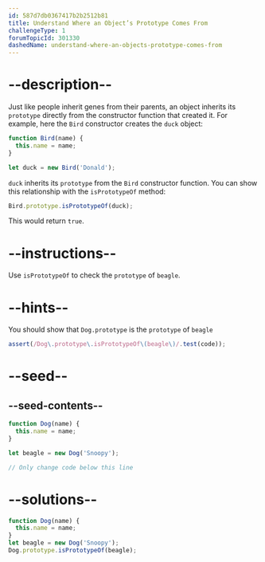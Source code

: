 ```yaml
---
id: 587d7db0367417b2b2512b81
title: Understand Where an Object’s Prototype Comes From
challengeType: 1
forumTopicId: 301330
dashedName: understand-where-an-objects-prototype-comes-from
---
```


# --description--

Just like people inherit genes from their parents, an object inherits its `prototype` directly from the constructor function that created it. For example, here the `Bird` constructor creates the `duck` object:

```js
function Bird(name) {
  this.name = name;
}

let duck = new Bird('Donald');
```

`duck` inherits its `prototype` from the `Bird` constructor function. You can show this relationship with the `isPrototypeOf` method:

```js
Bird.prototype.isPrototypeOf(duck);
```

This would return `true`.

# --instructions--

Use `isPrototypeOf` to check the `prototype` of `beagle`.

# --hints--

You should show that `Dog.prototype` is the `prototype` of `beagle`

```js
assert(/Dog\.prototype\.isPrototypeOf\(beagle\)/.test(code));
```

# --seed--

## --seed-contents--

```js
function Dog(name) {
  this.name = name;
}

let beagle = new Dog('Snoopy');

// Only change code below this line
```

# --solutions--

```js
function Dog(name) {
  this.name = name;
}
let beagle = new Dog('Snoopy');
Dog.prototype.isPrototypeOf(beagle);
```
